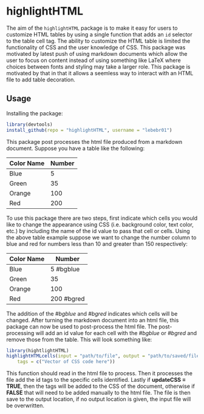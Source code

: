 # highlightHTML

The aim of the `highlightHTML` package is to make it easy for users to customize HTML tables by using a single function that adds an `id` selector to the table cell tag.  The ability to customize the HTML table is limited the functionality of CSS and the user knowledge of CSS.   This package was motivated by latest push of using markdown documents which allow the user to focus on content instead of using something like LaTeX where choices between fonts and styling may take a larger role.  This package is motivated by that in that it allows a seemless way to interact with an HTML file to add table decoration.

## Usage
Installing the package:

```r
library(devtools)
install_github(repo = "highlightHTML", username = "lebebr01")
```


This package post processes the html file produced from a markdown document.  Suppose you have a table like the following:

Color Name | Number
----------- | ------------
Blue | 5
Green | 35
Orange | 100
Red | 200

To use this package there are two steps, first indicate which cells you would like to change the appearance using CSS (i.e. background color, text color, etc.) by including the name of the id value to pass that cell or cells.  Using the above table example suppose we want to change the number column to blue and red for numbers less than 10 and greater than 150 respectively:

Color Name | Number
----------- | ------------
Blue | 5 #bgblue
Green | 35
Orange | 100
Red | 200 #bgred

The addition of the *#bgblue* and *#bgred* indicates which cells will be changed.  After turning the markdown document into an html file, this package can now be used to post-process the html file.  The post-processing will add an id value for each cell with the *#bgblue* or *#bgred* and remove those from the table.  This will look something like:


```r
library(hightlightHTML)
highlightHTMLcells(input = "path/to/file", output = "path/to/saved/file", updateCSS = TRUE, 
    tags = c("Vector of CSS code here"))
```


This function should read in the html file to process.  Then it processes the file add the id tags to the specific cells identified.  Lastly if **updateCSS = TRUE**, then the tags will be added to the CSS of the document, otherwise if **FALSE** that will need to be added manually to the html file.  The file is then save to the output location, if no output location is given, the input file will be overwritten.
